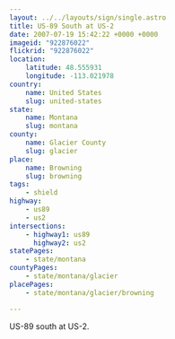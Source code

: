 ```yaml
---
layout: ../../layouts/sign/single.astro
title: US-89 South at US-2
date: 2007-07-19 15:42:22 +0000 +0000
imageid: "922876022"
flickrid: "922876022"
location:
    latitude: 48.555931
    longitude: -113.021978
country:
    name: United States
    slug: united-states
state:
    name: Montana
    slug: montana
county:
    name: Glacier County
    slug: glacier
place:
    name: Browning
    slug: browning
tags:
    - shield
highway:
    - us89
    - us2
intersections:
    - highway1: us89
      highway2: us2
statePages:
    - state/montana
countyPages:
    - state/montana/glacier
placePages:
    - state/montana/glacier/browning

---
```

US-89 south at US-2.